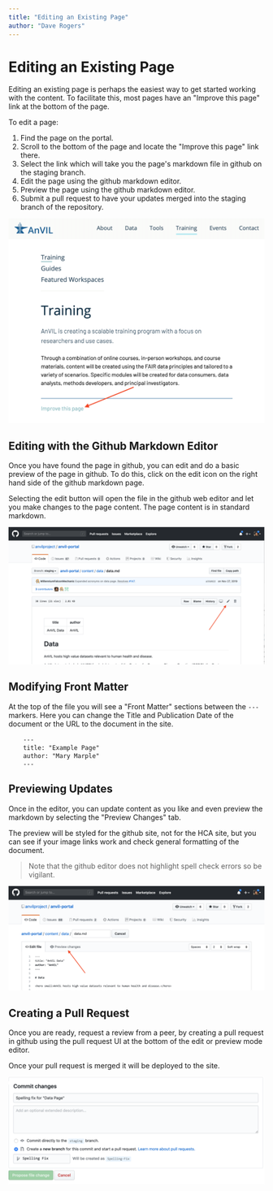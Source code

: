 ```yaml
---
title: "Editing an Existing Page"
author: "Dave Rogers"
---
```


# Editing an Existing Page 

Editing an existing page is perhaps the easiest way to get started working with the content. To facilitate this, most pages have an "Improve this page" link at the bottom of the page.

To edit a page:

1. Find the page on the portal.
1. Scroll to the bottom of the page and locate the "Improve this page" link there.
1. Select the link which will take you the page's markdown file in github on the staging branch.
1. Edit the page using the github markdown editor.
1. Preview the page using the github markdown editor.
1. Submit a pull request to have your updates merged into the staging branch of the repository. 


![Edit an Existing Page](./_images/improve-this-page.png "Improve this page")




## Editing with the Github Markdown Editor
Once you have found the page in github, you can edit and do a basic preview of the page in github. To do this, click on the edit icon on the right hand side of the github markdown page.

Selecting the  edit button will open the file in the github web editor and let you make changes to the page content.  The page content is in standard markdown.

 
![Edit an Existing Page](./_images/edit-existing-page.png "Edit an Existing Page")

## Modifying Front Matter

At the top of the file you will see a "Front Matter" sections between the `---` markers. Here you can change the Title and Publication Date of the document or the URL to the document in the site.

```
    ---
    title: "Example Page"
    author: "Mary Marple"
    ---
```

## Previewing Updates

Once in the editor, you can update content as you like and even preview the markdown by selecting the "Preview Changes" tab.

The preview will be styled for the github site, not for the HCA site, but you can see if your image links work and check general formatting of the document.

>Note that the github editor does not highlight spell check errors so be vigilant.


![Edit in Github](./_images/preview-changes.png "Edit an Existing Page")


## Creating a Pull Request

Once you are ready, request a review from a peer, by creating a pull request in github using the pull request UI at the bottom of the edit or preview mode editor.

Once your pull request is merged it will be deployed to the site.

![Create a Pull Reqeust](./_images/pull-request.png)
 
 
